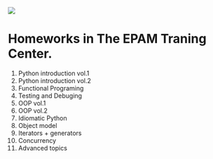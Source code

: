 <p align='left'>
<img src="https://img.shields.io/badge/Python-3776AB?style=for-the-badge&logo=python&logoColor=white" />
</p>

<h1>Homeworks in The EPAM Traning Center.</h1>


1. Python introduction vol.1
2. Python introduction vol.2
3. Functional Programing
4. Testing and Debuging
5. OOP vol.1
6. OOP vol.2
7. Idiomatic Python
8. Object model
9. Iterators + generators
10. Concurrency
11. Advanced topics
